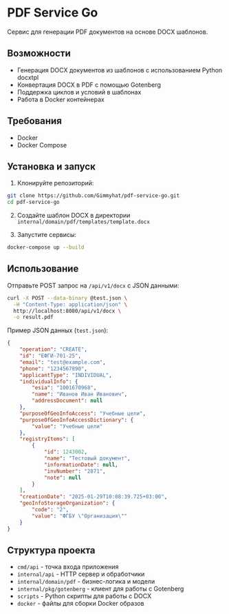 # PDF Service Go

Сервис для генерации PDF документов на основе DOCX шаблонов.

## Возможности

- Генерация DOCX документов из шаблонов с использованием Python docxtpl
- Конвертация DOCX в PDF с помощью Gotenberg
- Поддержка циклов и условий в шаблонах
- Работа в Docker контейнерах

## Требования

- Docker
- Docker Compose

## Установка и запуск

1. Клонируйте репозиторий:
```bash
git clone https://github.com/Gimmyhat/pdf-service-go.git
cd pdf-service-go
```

2. Создайте шаблон DOCX в директории `internal/domain/pdf/templates/template.docx`

3. Запустите сервисы:
```bash
docker-compose up --build
```

## Использование

Отправьте POST запрос на `/api/v1/docx` с JSON данными:

```bash
curl -X POST --data-binary @test.json \
  -H "Content-Type: application/json" \
  http://localhost:8080/api/v1/docx \
  -o result.pdf
```

Пример JSON данных (`test.json`):
```json
{
    "operation": "CREATE",
    "id": "ЕФГИ-701-25",
    "email": "test@example.com",
    "phone": "1234567890",
    "applicantType": "INDIVIDUAL",
    "individualInfo": {
        "esia": "1001670968",
        "name": "Иванов Иван Иванович",
        "addressDocument": null
    },
    "purposeOfGeoInfoAccess": "Учебные цели",
    "purposeOfGeoInfoAccessDictionary": {
        "value": "Учебные цели"
    },
    "registryItems": [
        {
            "id": 1243002,
            "name": "Тестовый документ",
            "informationDate": null,
            "invNumber": "2871",
            "note": null
        }
    ],
    "creationDate": "2025-01-29T10:08:39.725+03:00",
    "geoInfoStorageOrganization": {
        "code": "2",
        "value": "ФГБУ \"Организация\""
    }
}
```

## Структура проекта

- `cmd/api` - точка входа приложения
- `internal/api` - HTTP сервер и обработчики
- `internal/domain/pdf` - бизнес-логика и модели
- `internal/pkg/gotenberg` - клиент для работы с Gotenberg
- `scripts` - Python скрипты для работы с DOCX
- `docker` - файлы для сборки Docker образов
